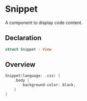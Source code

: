 # Snippet

A component to display code content.

## Declaration

```swift
struct Snippet : View
```

## Overview

```swift
Snippet(language: .css) {
    .body {
        background-color: black;
    }
}
```
